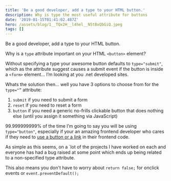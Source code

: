 ```yaml
---
title: 'Be a good developer, add a type to your HTML button.'
description: Why is type the most useful attribute for buttons
date: '2019-01-15T01:41:02.487Z'
hero: /assets/blog/1__TQx2H__l4hel__N5tBxQbGiQ.jpeg
tags: []
---
```


Be a good developer, add a type to your HTML button.

Why is a `type` attribute important on your HTML `<button>` element?

Without specifying a type your awesome button defaults to `type="submit"`, which as the attribute suggest causes a submit event if the button is inside a `<form>` element… I’m looking at you .net developed sites.

Whats the solution then… well you have 3 options to choose from for the `type="”` attribute:

1.  `submit` if you need to submit a form
2.  `reset` if you need to reset a form
3.  `button` if you need a generic no-frills clickable button that does nothing else (until you assign it something via JavaScript)

99.999999999% of the time I’m going to say you will be using `type="button"`, especially if your an amazing frontend developer who cares if they need to [use a button or a link](https://medium.com/@sean_1138/a11y-tips-button-or-link-and-which-to-use-107ced280fee) in their frontend code.

As simple as this seems, on a \`lot of the projects I have worked on each and everyone has had a bug raised at some point which ends up being related to a non-specified type attribute.

This also means you don't have to worry about `return false;` for onclick events or `event.preventDefault();`